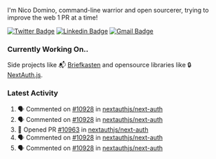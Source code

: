 
I'm Nico Domino, command-line warrior and open sourcerer, trying to improve the web 1 PR at a time!

[![Twitter Badge](https://img.shields.io/badge/-@ndom91-1ca0f1?style=flat-square&labelColor=1ca0f1&logo=twitter&logoColor=white&link=https://twitter.com/ndom91)](https://twitter.com/ndom91) [![Linkedin Badge](https://img.shields.io/badge/-ndom91-blue?style=flat-square&logo=Linkedin&logoColor=white&link=https://www.linkedin.com/in/ndom91/)](https://www.linkedin.com/in/ndom91/) [![Gmail Badge](https://img.shields.io/badge/-yo@ndo.dev-c14438?style=flat-square&logo=mail.ru&logoColor=white&link=mailto:yo@ndo.dev)](mailto:yo@ndo.dev)

### Currently Working On..

Side projects like 📬 [Briefkasten](https://briefkastenhq.com) and opensource libraries like 🔒 [NextAuth.js](https://github.com/nextauthjs/next-auth).

<!--START_SECTION_PROFILE_VIEWS:readme-info-->
<!--END_SECTION_PROFILE_VIEWS:readme-info-->

<!--START_SECTION_DAILY_COMMIT:readme-info-->
<!--END_SECTION_DAILY_COMMIT:readme-info-->

<!--START_SECTION_WEEKLY_COMMIT:readme-info-->
<!--END_SECTION_WEEKLY_COMMIT:readme-info-->

### Latest Activity

<!--START_SECTION:activity-->
1. 🗣 Commented on [#10928](https://github.com/nextauthjs/next-auth/issues/10928#issuecomment-2119283275) in [nextauthjs/next-auth](https://github.com/nextauthjs/next-auth)
2. 🗣 Commented on [#10928](https://github.com/nextauthjs/next-auth/issues/10928#issuecomment-2119282093) in [nextauthjs/next-auth](https://github.com/nextauthjs/next-auth)
3. 💪 Opened PR [#10963](https://github.com/nextauthjs/next-auth/pull/10963) in [nextauthjs/next-auth](https://github.com/nextauthjs/next-auth)
4. 🗣 Commented on [#10928](https://github.com/nextauthjs/next-auth/issues/10928#issuecomment-2119263611) in [nextauthjs/next-auth](https://github.com/nextauthjs/next-auth)
5. 🗣 Commented on [#10928](https://github.com/nextauthjs/next-auth/issues/10928#issuecomment-2119245723) in [nextauthjs/next-auth](https://github.com/nextauthjs/next-auth)
<!--END_SECTION:activity-->

